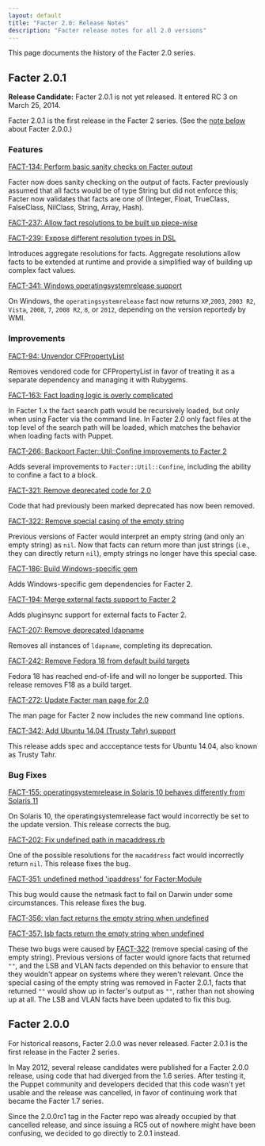 ```yaml
---
layout: default
title: "Facter 2.0: Release Notes"
description: "Facter release notes for all 2.0 versions"
---
```


This page documents the history of the Facter 2.0 series.

Facter 2.0.1
-----

**Release Candidate:** Facter 2.0.1 is not yet released. It entered RC 3 on March 25, 2014.

Facter 2.0.1 is the first release in the Facter 2 series. (See the [note below](#facter-200) about Facter 2.0.0.)

### Features

[FACT-134: Perform basic sanity checks on Facter output](https://tickets.puppetlabs.com/browse/FACT-134)

Facter now does sanity checking on the output of facts. Facter previously assumed that all facts would be of type String but did not enforce this; Facter now validates that facts are one of (Integer, Float, TrueClass, FalseClass, NilClass, String, Array, Hash).

[FACT-237: Allow fact resolutions to be built up piece-wise](https://tickets.puppetlabs.com/browse/FACT-237)

[FACT-239: Expose different resolution types in DSL](https://tickets.puppetlabs.com/browse/FACT-239)

Introduces aggregate resolutions for facts. Aggregate resolutions allow facts
to be extended at runtime and provide a simplified way of building up complex
fact values.

[FACT-341: Windows operatingsystemrelease support](https://tickets.puppetlabs.com/browse/FACT-341)

On Windows, the `operatingsystemrelease` fact now returns `XP`,`2003`, `2003 R2`, `Vista`, `2008`, `7`, `2008 R2`, `8`, or `2012`, depending on the version reportedy by WMI.

### Improvements

[FACT-94: Unvendor CFPropertyList](https://tickets.puppetlabs.com/browse/FACT-94)

Removes vendored code for CFPropertyList in favor of treating it as a separate dependency and managing it with Rubygems.

[FACT-163: Fact loading logic is overly complicated](https://tickets.puppetlabs.com/browse/FACT-163)

In Facter 1.x the fact search path would be recursively loaded, but only when using Facter via the command line. In Facter 2.0 only fact files at the top level of the search path will be loaded, which matches the behavior when loading facts with Puppet.

[FACT-266: Backport Facter::Util::Confine improvements to Facter 2](https://tickets.puppetlabs.com/browse/FACT-266)

Adds several improvements to `Facter::Util::Confine`, including the ability to confine a fact to a block.

[FACT-321: Remove deprecated code for 2.0](https://tickets.puppetlabs.com/browse/FACT-321)

Code that had previously been marked deprecated has now been removed.

[FACT-322: Remove special casing of the empty string](https://tickets.puppetlabs.com/browse/FACT-322)

Previous versions of Facter would interpret an empty string (and only an empty string) as `nil`. Now that facts can return more than just strings (i.e., they can directly return `nil`), empty strings no longer have this special case.

[FACT-186: Build Windows-specific gem](https://tickets.puppetlabs.com/browse/FACT-186)

Adds Windows-specific gem dependencies for Facter 2.

[FACT-194: Merge external facts support to Facter 2](https://tickets.puppetlabs.com/browse/FACT-194)

Adds pluginsync support for external facts to Facter 2.

[FACT-207: Remove deprecated ldapname](https://tickets.puppetlabs.com/browse/FACT-207)

Removes all instances of `ldapname`, completing its deprecation.

[FACT-242: Remove Fedora 18 from default build targets](https://tickets.puppetlabs.com/browse/FACT-242)

Fedora 18 has reached end-of-life and will no longer be supported. This release removes F18 as a build target.

[FACT-272: Update Facter man page for 2.0](https://tickets.puppetlabs.com/browse/FACT-272)

The man page for Facter 2 now includes the new command line options.

[FACT-342: Add Ubuntu 14.04 (Trusty Tahr) support](https://tickets.puppetlabs.com/browse/FACT-342)

This release adds spec and accceptance tests for Ubuntu 14.04, also known as Trusty Tahr.

### Bug Fixes

[FACT-155: operatingsystemrelease in Solaris 10 behaves differently from Solaris 11](https://tickets.puppetlabs.com/browse/FACT-155)

On Solaris 10, the operatingsystemrelease fact would incorrectly be set to the update version. This release corrects the bug.

[FACT-202: Fix undefined path in macaddress.rb](https://tickets.puppetlabs.com/browse/FACT-202)

One of the possible resolutions for the `macaddress` fact would incorrectly return `nil`. This release fixes the bug.

[FACT-351: undefined method 'ipaddress' for Facter:Module](https://tickets.puppetlabs.com/browse/FACT-351)

This bug would cause the netmask fact to fail on Darwin under some circumstances. This release fixes the bug.

[FACT-356: vlan fact returns the empty string when undefined](https://tickets.puppetlabs.com/browse/FACT-356)

[FACT-357: lsb facts return the empty string when undefined](https://tickets.puppetlabs.com/browse/FACT-357)

These two bugs were caused by [FACT-322](https://tickets.puppetlabs.com/browse/FACT-322) (remove special casing of the empty string). Previous versions of facter would ignore facts that returned `""`, and the LSB and VLAN facts depended on this behavior to ensure that they wouldn't appear on systems where they weren't relevant. Once the special casing of the empty string was removed in Facter 2.0.1, facts that returned `""` would show up in facter's output as `""`, rather than not showing up at all. The LSB and VLAN facts have been updated to fix this bug.


Facter 2.0.0
-----

For historical reasons, Facter 2.0.0 was never released. Facter 2.0.1 is the first release in the Facter 2 series.

In May 2012, several release candidates were published for a Facter 2.0.0 release, using code that had diverged from the 1.6 series. After testing it, the Puppet community and developers decided that this code wasn't yet usable and the release was cancelled, in favor of continuing work that became the Facter 1.7 series.

Since the 2.0.0rc1 tag in the Facter repo was already occupied by that cancelled release, and since issuing a RC5 out of nowhere might have been confusing, we decided to go directly to 2.0.1 instead.

